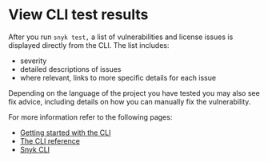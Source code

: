 # View CLI test results

After you run `snyk test,` a list of vulnerabilities and license issues is displayed directly from the CLI. The list includes:

* severity
* detailed descriptions of issues
* where relevant, links to more specific details for each issue

Depending on the language of the project you have tested you may also see fix advice, including details on how you can manually fix the vulnerability.

For more information refer to the following pages:

* [Getting started with the CLI](../getting-started-with-the-cli.md)
* [The CLI reference](../cli-reference.md)
* [Snyk CLI](../)
